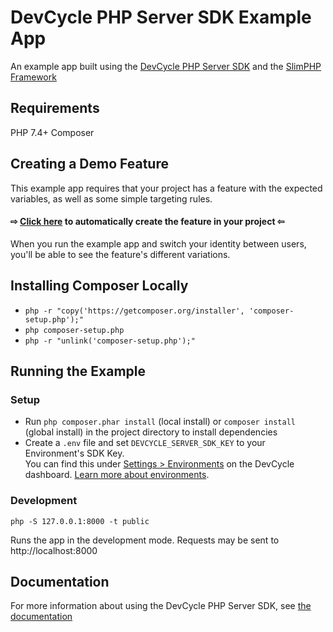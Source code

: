 # DevCycle PHP Server SDK Example App

An example app built using the [DevCycle PHP Server SDK](https://docs.devcycle.com/sdk/server-side-sdks/php/) and the [SlimPHP Framework](https://www.slimframework.com/)

## Requirements

PHP 7.4+
Composer

## Creating a Demo Feature

This example app requires that your project has a feature with the expected variables, as well as some simple targeting rules.

#### ⇨ [Click here](https://app.devcycle.com/r/create?resource=feature&key=hello-togglebot) to automatically create the feature in your project ⇦

When you run the example app and switch your identity between users, you'll be able to see the feature's different variations.

## Installing Composer Locally

- `php -r "copy('https://getcomposer.org/installer', 'composer-setup.php');"`
- `php composer-setup.php`
- `php -r "unlink('composer-setup.php');"`

## Running the Example

### Setup

- Run `php composer.phar install` (local install) or `composer install` (global install) in the project directory to install dependencies
- Create a `.env` file and set `DEVCYCLE_SERVER_SDK_KEY` to your Environment's SDK Key.\
  You can find this under [Settings > Environments](https://app.devcycle.com/r/environments) on the DevCycle dashboard.
  [Learn more about environments](https://docs.devcycle.com/essentials/environments).

### Development

`php -S 127.0.0.1:8000 -t public`

Runs the app in the development mode. Requests may be sent to http://localhost:8000

## Documentation

For more information about using the DevCycle PHP Server SDK, see [the documentation](https://docs.devcycle.com/sdk/server-side-sdks/php/)
